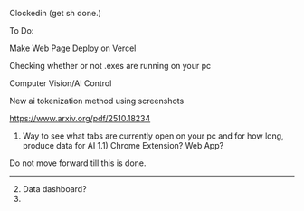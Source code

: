 Clockedin
(get sh done.)

To Do:

Make Web Page 
Deploy on Vercel

Checking whether or not .exes are running on your pc

Computer Vision/AI Control

New ai tokenization method using screenshots

https://www.arxiv.org/pdf/2510.18234

1) Way to see what tabs are currently open on your pc and for how long, produce data for AI
1.1) Chrome Extension? Web App? 

Do not move forward till this is done.



-------------------
2) Data dashboard?
3) 